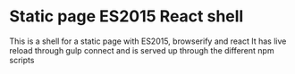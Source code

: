 # Static page ES2015 React shell

This is a shell for a static page with ES2015, browserify and react
It has live reload through gulp connect and is served up through the different npm scripts
